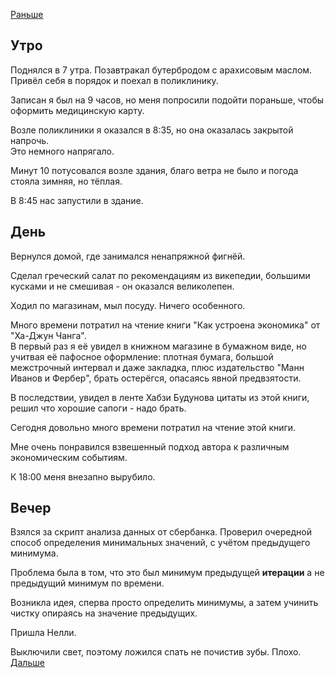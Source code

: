 [Раньше](2020.11.06.md)  
## Утро
Поднялся в 7 утра. Позавтракал бутербродом с арахисовым маслом.  
Привёл себя в порядок и поехал в поликлинику.

Записан я был на 9 часов, но меня попросили подойти пораньше, чтобы оформить медицинскую карту. 

Возле поликлиники я оказался в 8:35, но она оказалась закрытой напрочь.  
Это немного напрягало.

Минут 10 потусовался возле здания, благо ветра не было и погода стояла зимняя, но тёплая.

В 8:45 нас запустили в здание.
## День
Вернулся домой, где занимался ненапряжной фигнёй.

Сделал греческий салат по рекомендациям из викепедии, большими кусками и не смешивая - он оказался великолепен.

Ходил по магазинам, мыл посуду. Ничего особенного.

Много времени потратил на чтение книги "Как устроена экономика" от "Ха-Джун Чанга".  
В первый раз я её увидел в книжном магазине в бумажном виде, но учитвая её пафосное оформление: плотная бумага, большой межстрочный интервал и даже закладка, плюс издательство "Манн Иванов и Фербер", брать остерёгся, опасаясь явной предвзятости.

В последствии, увидел в ленте Хабзи Будунова цитаты из этой книги, решил что хорошие сапоги - надо брать.

Сегодня довольно много времени потратил на чтение этой книги.

Мне очень понравился взвешенный подход автора к различным экономическим событиям. 

К 18:00 меня внезапно вырубило.
## Вечер
Взялся за скрипт анализа данных от сбербанка. Проверил очередной способ определения минимальных значений, с учётом предыдущего минимума.

Проблема была в том, что это был минимум предыдущей **итерации** а не предыдущий минимум по времени.

Возникла идея, сперва просто определить минимумы, а затем учинить чистку опираясь на значение предыдущих.

Пришла Нелли.

Выключили свет, поэтому ложился спать не почистив зубы. Плохо.  
[Дальше](2020.11.08.md)